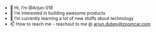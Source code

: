 - 👋 Hi, I’m @Arjun-018
- 👀 I’m interested in building awesome products
- 🌱 I’m currently learning a lot of new stuffs about technology
- 📫 How to reach me - reachout to me @ arjun.dubey@zoomcar.com

<!---
Arjun-018/Arjun-018 is a ✨ special ✨ repository because its `README.md` (this file) appears on your GitHub profile.
You can click the Preview link to take a look at your changes.
--->
